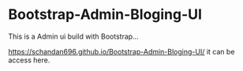 # Bootstrap-Admin-Bloging-UI
This is a Admin ui build with Bootstrap...


https://schandan696.github.io/Bootstrap-Admin-Bloging-UI/
it can be access here.
